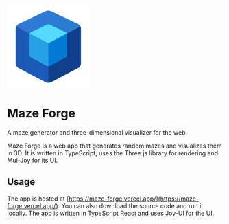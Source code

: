 ![Alt text](public/android-chrome-192x192.png)

# Maze Forge

A maze generator and three-dimensional visualizer for the web.

Maze Forge is a web app that generates random mazes and visualizes them in 3D. It is written in TypeScript, uses the Three.js library for rendering and Mui-Joy for its UI.

## Usage

The app is hosted at [https://maze-forge.vercel.app/](https://maze-forge.vercel.app/). You can also download the source code and run it locally. The app is written in TypeScript React and uses [Joy-UI](https://mui.com/) for the UI.

